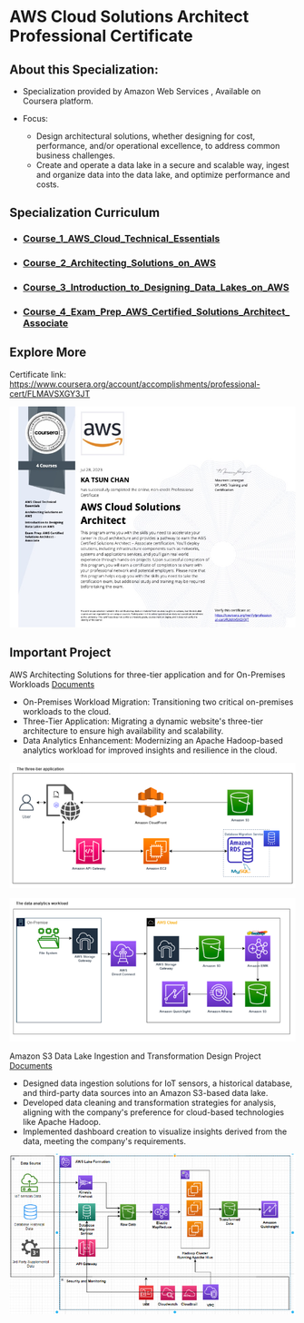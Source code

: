 # AWS Cloud Solutions Architect Professional Certificate
 
## About this Specialization:

+ Specialization provided by Amazon Web Services , Available on Coursera platform.

+ Focus: 
    + Design architectural solutions, whether designing for cost, performance, and/or operational excellence, to address common business challenges.
    + Create and operate a data lake in a secure and scalable way, ingest and organize data into the data lake, and optimize performance and costs.




## Specialization Curriculum
+ ### [Course_1_AWS_Cloud_Technical_Essentials](https://github.com/ktchan33GBC/AWS-Cloud-Solutions-Architect-Professional-Certificate/tree/main/Course_1_AWS_Cloud_Technical_Essentials)
+ ### [Course_2_Architecting_Solutions_on_AWS](https://github.com/ktchan33GBC/AWS-Cloud-Solutions-Architect-Professional-Certificate/tree/main/Course_2_Architecting_Solutions_on_AWS)
+ ### [Course_3_Introduction_to_Designing_Data_Lakes_on_AWS](https://github.com/ktchan33GBC/AWS-Cloud-Solutions-Architect-Professional-Certificate/tree/main/Course_3_Introduction_to_Designing_Data_Lakes_on_AWS)
+ ### [Course_4_Exam_Prep_AWS_Certified_Solutions_Architect_Associate](https://github.com/ktchan33GBC/AWS-Cloud-Solutions-Architect-Professional-Certificate/tree/main/Course_4_Exam_Prep_AWS_Certified_Solutions_Architect_Associate)



## Explore More
Certificate link: https://www.coursera.org/account/accomplishments/professional-cert/FLMAVSXGY3JT

![Certificate](https://github.com/ktchan33GBC/AWS-Cloud-Solutions-Architect-Professional-Certificate/blob/main/img/Specialization_Certificate_Coursera_AWS_Cloud_Solutions_Architect_Professional_Certificate.jpg)

<!-- USAGE EXAMPLES -->

## Important Project





AWS Architecting Solutions for three-tier application and for On-Premises Workloads
[Documents](https://github.com/ktchan33GBC/AWS-Cloud-Solutions-Architect-Professional-Certificate/tree/main/Course_2_Architecting_Solutions_on_AWS/Project)


+ On-Premises Workload Migration: Transitioning two critical on-premises workloads to the cloud.
+ Three-Tier Application: Migrating a dynamic website's three-tier architecture to ensure high availability and scalability.
+ Data Analytics Enhancement: Modernizing an Apache Hadoop-based analytics workload for improved insights and resilience in the cloud.


![Result](https://github.com/ktchan33GBC/AWS-Cloud-Solutions-Architect-Professional-Certificate/blob/main/img/Result_three_tier_application_1.png)


![Result](https://github.com/ktchan33GBC/AWS-Cloud-Solutions-Architect-Professional-Certificate/blob/main/img/Result_three_tier_application_2.png)




Amazon S3 Data Lake Ingestion and Transformation Design Project
[Documents](https://github.com/ktchan33GBC/AWS-Cloud-Solutions-Architect-Professional-Certificate/tree/main/Course_3_Introduction_to_Designing_Data_Lakes_on_AWS/Project)


+ Designed data ingestion solutions for IoT sensors, a historical database, and third-party data sources into an Amazon S3-based data lake.
+ Developed data cleaning and transformation strategies for analysis, aligning with the company's preference for cloud-based technologies like Apache Hadoop.
+ Implemented dashboard creation to visualize insights derived from the data, meeting the company's requirements.


![Result](https://github.com/ktchan33GBC/AWS-Cloud-Solutions-Architect-Professional-Certificate/blob/main/img/result_data_lake.png)





